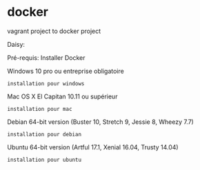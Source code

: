 # docker
vagrant project to docker project

Daisy:

Pré-requis:
Installer Docker

Windows 10 pro ou entreprise obligatoire

	installation pour windows
  
Mac OS X El Capitan 10.11 ou supérieur

	installation pour mac
  
Debian 64-bit version (Buster 10, Stretch 9, Jessie 8, Wheezy 7.7)

	installation pour debian
  
Ubuntu 64-bit version (Artful 17.1, Xenial 16.04, Trusty 14.04)

	installation pour ubuntu


